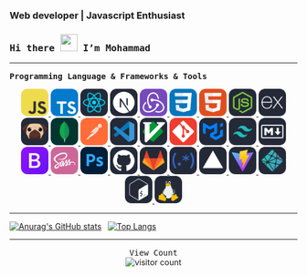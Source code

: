 
<h3>Web developer | Javascript Enthusiast </h3>
<h3><samp> Hi there <img src="https://raw.githubusercontent.com/mohammadyousefvand/mohammadyousefvand/master/wave.gif" width="30px" height="30px">  I’m Mohammad </samp></h3>

----
  <p><samp><strong>Programming Language & Frameworks & Tools</strong></samp></p>
  
<p align="center">
    <a href="https://skillicons.dev">
      <img src="https://github.com/tandpfun/skill-icons/blob/main/icons/JavaScript.svg" width="48" title="js">
      <img src="https://github.com/tandpfun/skill-icons/blob/main/icons/TypeScript.svg" width="48" title="typescript">
      <img src="https://github.com/tandpfun/skill-icons/blob/main/icons/React-Dark.svg" width="48" title="react">
      <img src="https://github.com/tandpfun/skill-icons/blob/main/icons/NextJS-Dark.svg" width="48" title="nextjs">
      <img src="https://github.com/tandpfun/skill-icons/blob/main/icons/Redux.svg" width="48" title="redux">
      <img src="https://github.com/tandpfun/skill-icons/blob/main/icons/CSS.svg" width="48" title="css">
      <img src="https://github.com/tandpfun/skill-icons/blob/main/icons/HTML.svg" width="48" title="html">
      <img src="https://github.com/tandpfun/skill-icons/blob/main/icons/NodeJS-Dark.svg" width="48" title="Nodejs">
      <img src="https://github.com/tandpfun/skill-icons/blob/main/icons/ExpressJS-Dark.svg" width="48" title="expressjs">
      <img src="https://github.com/tandpfun/skill-icons/blob/main/icons/Pug-Dark.svg" width="48" title="pug">
      <img src="https://github.com/tandpfun/skill-icons/blob/main/icons/MongoDB.svg" width="48" title="mongodb">
      <img src="https://github.com/tandpfun/skill-icons/blob/main/icons/Postman.svg" width="48" title="postman">
      <img src="https://github.com/tandpfun/skill-icons/blob/main/icons/VSCode-Dark.svg" width="48" title="vscode">
      <img src="https://github.com/tandpfun/skill-icons/blob/main/icons/VIM-Dark.svg" width="48" title="vim">
      <img src="https://github.com/tandpfun/skill-icons/blob/main/icons/Git.svg" width="48" title="gig">
      <img src="https://github.com/tandpfun/skill-icons/blob/main/icons/MaterialUI-Dark.svg" width="48" title="materialUi">
      <img src="https://github.com/tandpfun/skill-icons/blob/main/icons/TailwindCSS-Dark.svg" width="48" title="tailwind">
      <img src="https://github.com/tandpfun/skill-icons/blob/main/icons/Markdown-Dark.svg" width="48" title="markdown">
      <img src="https://github.com/tandpfun/skill-icons/blob/main/icons/Bootstrap.svg" width="48" title="bootstrap">
      <img src="https://github.com/tandpfun/skill-icons/blob/main/icons/Sass.svg" width="48" title="sass">
      <img src="https://github.com/tandpfun/skill-icons/blob/main/icons/Photoshop.svg" width="48" title="photoshop">
      <img src="https://github.com/tandpfun/skill-icons/blob/main/icons/Github-Dark.svg" width="48" title="github">
      <img src="https://github.com/tandpfun/skill-icons/blob/main/icons/GitLab-Dark.svg" width="48" title="gitlab">
      <img src="https://github.com/tandpfun/skill-icons/blob/main/icons/Regex-Dark.svg" width="48" title="regex">
      <img src="https://github.com/tandpfun/skill-icons/blob/main/icons/Vercel-Dark.svg" width="48" title="vercel">
      <img src="https://github.com/tandpfun/skill-icons/blob/main/icons/Vite-Dark.svg" width="48" title="vite">
      <img src="https://github.com/tandpfun/skill-icons/blob/main/icons/Netlify-Dark.svg" width="48" title="netlify">
      <img src="https://github.com/tandpfun/skill-icons/blob/main/icons/Bash-Dark.svg" width="48" title="bash">
      <img src="https://github.com/tandpfun/skill-icons/blob/main/icons/Linux-Dark.svg" width="48" title="linux">
      
      
  </a>
</p>

---

[![Anurag's GitHub stats](https://github-readme-stats.vercel.app/api?username=mamad-1999&show_icons=true&theme=tokyonight)](https://github.com/MehdiKhoshnevisz/)&ensp;
[![Top Langs](https://github-readme-stats.vercel.app/api/top-langs/?username=mamad-1999&theme=tokyonight&layout=compact)](https://github.com/anuraghazra/github-readme-stats)

----

<div align="center">
  <samp>View Count</samp>
  <br />
  <img src="https://profile-counter.glitch.me/{mamad-1999}/count.svg" alt="visitor count" />
</div>


